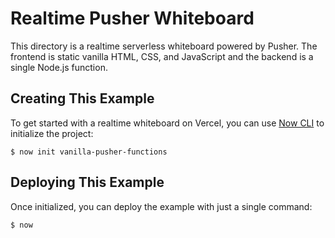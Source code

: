 # Realtime Pusher Whiteboard

This directory is a realtime serverless whiteboard powered by Pusher. The frontend is static vanilla HTML, CSS, and JavaScript and the backend is a single Node.js function.

## Creating This Example

To get started with a realtime whiteboard on Vercel, you can use [Now CLI](https://vercel.com/download) to initialize the project:

```shell
$ now init vanilla-pusher-functions
```

## Deploying This Example

Once initialized, you can deploy the example with just a single command:

```shell
$ now
```
